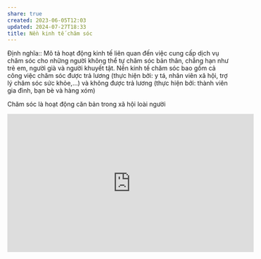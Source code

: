 ```yaml
---
share: true
created: 2023-06-05T12:03
updated: 2024-07-27T18:33
title: Nền kinh tế chăm sóc
---
```

Định nghĩa:: Mô tả hoạt động kinh tế liên quan đến việc cung cấp dịch vụ chăm sóc cho những người không thể tự chăm sóc bản thân, chẳng hạn như trẻ em, người già và người khuyết tật. Nền kinh tế chăm sóc bao gồm cả công việc chăm sóc được trả lương (thực hiện bởi: y tá, nhân viên xã hội, trợ lý chăm sóc sức khỏe,…) và không được trả lương (thực hiện bởi: thành viên gia đình, bạn bè và hàng xóm)

Chăm sóc là hoạt động căn bản trong xã hội loài người

<iframe width="560" height="315" src="https://www.youtube.com/embed/5LX51zdidWA" title="YouTube video player" frameborder="0" allow="accelerometer; autoplay; clipboard-write; encrypted-media; gyroscope; picture-in-picture; web-share" allowfullscreen></iframe>



